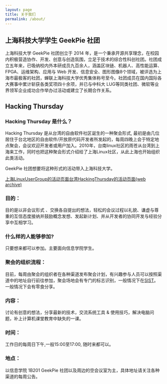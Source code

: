 ```yaml
---
layout: page
title: 关于我们
permalink: /about/
---
```


## 上海科技大学学生 GeekPie 社团
上海科技大学 GeekPie 社团创立于 2014 年，是一个秉承开源共享理念，在校园内积极营造协作、开发、创意与创造氛围，立足于技术的综合性科创社团。社团成立五年来，已吸纳校内外本研成员九百余人，涵盖区块链、机器人、高性能运算、FPGA、运维架构、应用与 Web 开发、信息安全、图形图像8个领域，被评选为上海市最极客的社团，蝉联上海科技大学优秀集体称号至今。社团成员在国内国际各大赛事中累计斩获各类奖项四十余项，并已与中科大 LUG等同类社团、微软等业界领军企业成功合作举办过活动或建立了长期合作关系。

## Hacking Thursday
### Hacking Thursday 是什么？
Hacking Thursday 是从台湾的自由软件社区诞生的一种聚会形式, 最初是由几位居住于台北地区的自由软件/开放原代码开发者所发起的，每周四晚上会于特定地点聚会，会议欢迎开发者或用户加入。2010年，台南linux社区的雨苍从台湾到上海来工作，同时也把这种聚会形式介绍给了上海Linux社区，从此上海也开始组织此类活动。

GeekPie 社团想要将这种形式的活动带入上海科技大学。

[上海LinuxUserGroup的活动页面](https://www.shlug.org/)[台湾HackingThursday的活动页面(web archive)](https://web.archive.org/web/20150427043147/http://hack.ingday.org/) 

### 目的：
目的是以非会议形式 、交换各自提出的想法，轻松的会议过程以礼貌、谦虚与尊重的互信态度接纳并鼓励概念发想、发起新计划、并从开发者的协同开发与经验分享中互相学习。

### 什么样的人能够参加?
只要想来都可以参加。主要面向信息学院学生。

### 聚会的组织流程：
目前，每周由聚会的组织者在各种渠道发布聚会计划，有兴趣参与人员可以按照渠道中的地址自行前往参加，聚会场地会有专门的标志识别，一般情况下在[SIST](https://surl.amap.com/2Z6WcacBeHV)。一般情况下会有零食分享。

### 内容：
讨论有创意的想法，分享最新的技术，交流系统工具 & 使用技巧，解决电脑问题，补上计算机课堂教育中缺失的一课。

### 时间：
工作日的每周日下午,一般15:00至17:00, 随时来都可以。

### 地点：
以信息学院 1B201 GeekPie 社团以及周边的空会议室为主，具体地址请关注各种渠道的每周公告。 